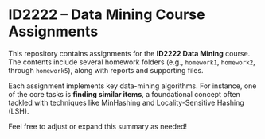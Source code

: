 # ID2222 – Data Mining Course Assignments

This repository contains assignments for the **ID2222 Data Mining** course. The contents include several homework folders (e.g., `homework1`, `homework2`, through `homework5`), along with reports and supporting files.

Each assignment implements key data-mining algorithms. For instance, one of the core tasks is **finding similar items**, a foundational concept often tackled with techniques like MinHashing and Locality-Sensitive Hashing (LSH).


Feel free to adjust or expand this summary as needed!

